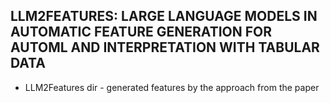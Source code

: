 ## LLM2FEATURES: LARGE LANGUAGE MODELS IN AUTOMATIC FEATURE GENERATION FOR AUTOML AND INTERPRETATION WITH TABULAR DATA

* LLM2Features dir - generated features by the approach from the paper
